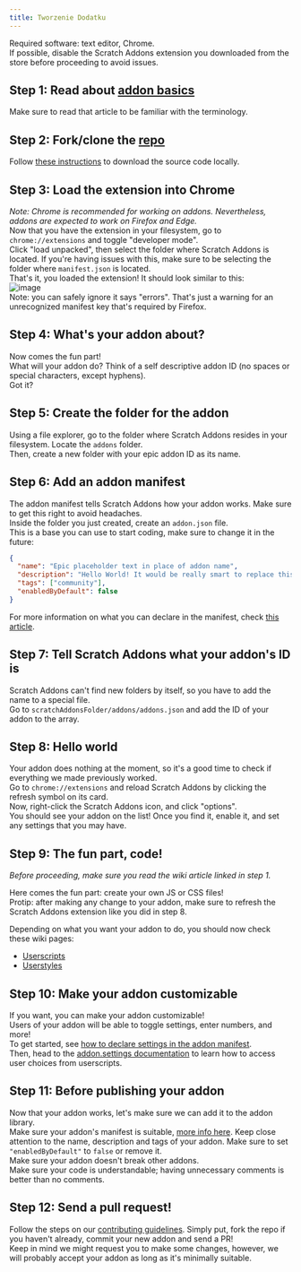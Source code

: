```yaml
---
title: Tworzenie Dodatku
---
```

Required software: text editor, Chrome.  
If possible, disable the Scratch Addons extension you downloaded from the store before proceeding to avoid issues.

## Step 1: Read about [addon basics](/docs/develop/getting-started/addon-basics/)
Make sure to read that article to be familiar with the terminology.

## Step 2: Fork/clone the [repo](https://github.com/ScratchAddons/ScratchAddons)
Follow [these instructions](/docs/getting-started/installing/#from-source) to download the source code locally.

## Step 3: Load the extension into Chrome
*Note: Chrome is recommended for working on addons. Nevertheless, addons are expected to work on Firefox and Edge.*  
Now that you have the extension in your filesystem, go to `chrome://extensions` and toggle "developer mode".  
Click "load unpacked", then select the folder where Scratch Addons is located. If you're having issues with this, make sure to be selecting the folder where `manifest.json` is located.  
That's it, you loaded the extension! It should look similar to this:  
![image](https://user-images.githubusercontent.com/17484114/91502527-accfd580-e89e-11ea-9e16-7daa2b808379.png)  
Note: you can safely ignore it says "errors". That's just a warning for an unrecognized manifest key that's required by Firefox.

## Step 4: What's your addon about?
Now comes the fun part!  
What will your addon do? Think of a self descriptive addon ID (no spaces or special characters, except hyphens).  
Got it?

## Step 5: Create the folder for the addon
Using a file explorer, go to the folder where Scratch Addons resides in your filesystem. Locate the `addons` folder.  
Then, create a new folder with your epic addon ID as its name.

## Step 6: Add an addon manifest
The addon manifest tells Scratch Addons how your addon works. Make sure to get this right to avoid headaches.  
Inside the folder you just created, create an `addon.json` file.  
This is a base you can use to start coding, make sure to change it in the future:
```json
{
  "name": "Epic placeholder text in place of addon name",
  "description": "Hello World! It would be really smart to replace this placeholder text with a description.",
  "tags": ["community"],
  "enabledByDefault": false
}
```
For more information on what you can declare in the manifest, check [this article](/docs/reference/addon-manifest/).


## Step 7: Tell Scratch Addons what your addon's ID is
Scratch Addons can't find new folders by itself, so you have to add the name to a special file.  
Go to `scratchAddonsFolder/addons/addons.json` and add the ID of your addon to the array.

## Step 8: Hello world
Your addon does nothing at the moment, so it's a good time to check if everything we made previously worked.  
Go to `chrome://extensions` and reload Scratch Addons by clicking the refresh symbol on its card.  
Now, right-click the Scratch Addons icon, and click "options".  
You should see your addon on the list! Once you find it, enable it, and set any settings that you may have.

## Step 9: The fun part, code!
*Before proceeding, make sure you read the wiki article linked in step 1.*  

Here comes the fun part: create your own JS or CSS files!  
Protip: after making any change to your addon, make sure to refresh the Scratch Addons extension like you did in step 8.  

Depending on what you want your addon to do, you should now check these wiki pages:
- [Userscripts](/docs/develop/addon-types/userscripts)
- [Userstyles](/docs/develop/addon-types/userstyles)

## Step 10: Make your addon customizable
If you want, you can make your addon customizable!  
Users of your addon will be able to toggle settings, enter numbers, and more!  
To get started, see [how to declare settings in the addon manifest](/docs/reference/addon-manifest/#settings-object).  
Then, head to the [addon.settings documentation](/docs/reference/addon-api/addon.settings) to learn how to access user choices from userscripts.

## Step 11: Before publishing your addon
Now that your addon works, let's make sure we can add it to the addon library.  
Make sure your addon's manifest is suitable, [more info here](/docs/reference/addon-manifest). Keep close attention to the name, description and tags of your addon. Make sure to set `"enabledByDefault"` to `false` or remove it.  
Make sure your addon doesn't break other addons.  
Make sure your code is understandable; having unnecessary comments is better than no comments.

## Step 12: Send a pull request!
Follow the steps on our [contributing guidelines](https://github.com/ScratchAddons/ScratchAddons/blob/master/.github/CONTRIBUTING.md). Simply put, fork the repo if you haven't already, commit your new addon and send a PR!  
Keep in mind we might request you to make some changes, however, we will probably accept your addon as long as it's minimally suitable.
